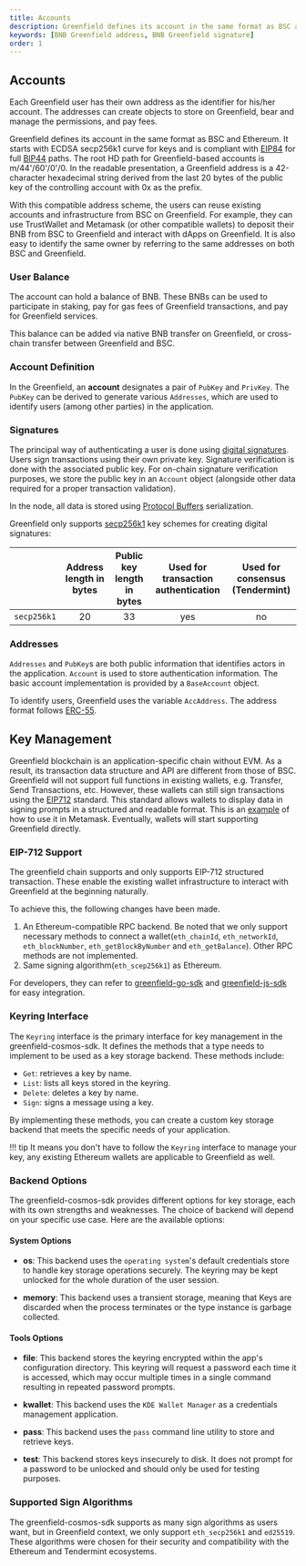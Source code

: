 ```yaml
---
title: Accounts
description: Greenfield defines its account in the same format as BSC and Ethereum.
keywords: [BNB Greenfield address, BNB Greenfield signature]
order: 1
---
```


## Accounts
Each Greenfield user has their own address as the identifier for his/her account.
The addresses can create objects to store on Greenfield, bear and manage
the permissions, and pay fees.

Greenfield defines its account in the same format as BSC and Ethereum.
It starts with ECDSA secp256k1 curve for keys and is compliant with
[EIP84](https://github.com/ethereum/EIPs/issues/84) for
full [BIP44](https://github.com/bitcoin/bips/blob/master/bip-0044.mediawiki)
paths. The root HD path for Greenfield-based accounts is
m/44'/60'/0'/0. In the readable presentation, a Greenfield address is
a 42-character hexadecimal string derived from the last 20 bytes of the
public key of the controlling account with 0x as the prefix.

With this compatible address scheme, the users can reuse existing
accounts and infrastructure from BSC on Greenfield. For example, they
can use TrustWallet and Metamask (or other compatible wallets) to
deposit their BNB from BSC to Greenfield and interact with dApps on
Greenfield. It is also easy to identify the same owner by referring to
the same addresses on both BSC and Greenfield.

### User Balance

The account can hold a balance of BNB. These BNBs can be used to
participate in staking, pay for gas fees of Greenfield transactions, and
pay for Greenfield services.

This balance can be added via native BNB transfer on Greenfield, or
cross-chain transfer between Greenfield and BSC.

### Account Definition

In the Greenfield, an **account** designates a pair of `PubKey` and `PrivKey`. 
The `PubKey` can be derived to generate various `Addresses`, which are used to identify users (among other parties) in 
the application.

### Signatures

The principal way of authenticating a user is done using [digital signatures](https://en.wikipedia.org/wiki/Digital_signature). 
Users sign transactions using their own private key. Signature verification is done with the associated public key. 
For on-chain signature verification purposes, we store the public key in an `Account` object (alongside other data required 
for a proper transaction validation).

In the node, all data is stored using [Protocol Buffers](https://protobuf.dev/) serialization.

Greenfield only supports [secp256k1](https://en.bitcoin.it/wiki/Secp256k1) key schemes for creating digital signatures:

|             | Address length in bytes | Public key length in bytes | Used for transaction authentication | Used for consensus (Tendermint) |
| :---------: | :---------------------: | :------------------------: | :---------------------------------: | :-----------------------------: |
| `secp256k1` |           20            |             33             |                 yes                 |               no                |

### Addresses

`Addresses` and `PubKey`s are both public information that identifies actors in the application. `Account` is used to 
store authentication information. The basic account implementation is provided by a `BaseAccount` object.

To identify users, Greenfield uses the variable `AccAddress`. The address format follows [ERC-55](https://eips.ethereum.org/EIPS/eip-55).




## Key Management

Greenfield blockchain is an application-specific chain without EVM.
As a result, its transaction data structure and API are different from those of BSC.
Greenfield will not support full functions in existing wallets, e.g. Transfer, Send Transactions, etc.
However, these wallets can still sign transactions using the [EIP712](https://eips.ethereum.org/EIPS/eip-712) standard.
This standard allows wallets to display data in signing prompts in a structured and readable format.
This is an [example](https://medium.com/metamask/eip712-is-coming-what-to-expect-and-how-to-use-it-bb92fd1a7a26) of how to use it in Metamask.
Eventually, wallets will start supporting Greenfield directly.

### EIP-712 Support

The greenfield chain supports and only supports EIP-712 structured transaction.  These enable the existing wallet
infrastructure to interact with Greenfield at the beginning naturally.

To achieve this, the following changes have been made.

1. An Ethereum-compatible RPC backend. Be noted that we only support necessary methods to connect a
   wallet(`eth_chainId`, `eth_networkId`, `eth_blockNumber`, `eth_getBlockByNumber` and `eth_getBalance`). Other RPC methods are not implemented.
2. Same signing algorithm(`eth_scep256k1`) as Ethereum.

For developers, they can refer to [greenfield-go-sdk](https://github.com/bnb-chain/greenfield-go-sdk) and
[greenfield-js-sdk](https://github.com/bnb-chain/greenfield-js-sdk) for easy integration.

### Keyring Interface

The `Keyring` interface is the primary interface for key management in the greenfield-cosmos-sdk. It defines the methods
that a type needs to implement to be used as a key storage backend. These methods include:

-   `Get`: retrieves a key by name.
-   `List`: lists all keys stored in the keyring.
-   `Delete`: deletes a key by name.
-   `Sign`: signs a message using a key.

By implementing these methods, you can create a custom key storage backend that meets the specific needs of your application.

!!! tip
    It means you don't have to follow the `Keyring` interface to manage your key, any existing Ethereum wallets are applicable to
Greenfield as well.


### Backend Options

The greenfield-cosmos-sdk provides different options for key storage, each with its own strengths and weaknesses. The choice of backend will depend on your specific use case. Here are the available options:

#### System Options

- **os**: This backend uses the `operating system`'s default credentials store to handle key storage operations securely.
  The keyring may be kept unlocked for the whole duration of the user session.

- **memory**: This backend uses a transient storage, meaning that Keys are discarded when the process terminates or the type
  instance is garbage collected.

#### Tools Options

- **file**: This backend stores the keyring encrypted within the app's configuration directory. This keyring will request a password each time it is accessed, which may occur multiple times in a single command resulting in repeated password prompts.

- **kwallet**: This backend uses the `KDE Wallet Manager` as a credentials management application.

- **pass**: This backend uses the `pass` command line utility to store and retrieve keys.

- **test**: This backend stores keys insecurely to disk. It does not prompt for a password to be unlocked and should
  only be used for testing purposes.


### Supported Sign Algorithms

The greenfield-cosmos-sdk supports as many sign algorithms as users want, but in Greenfield context, we only
support `eth_secp256k1` and `ed25519`. These algorithms were chosen for their security and compatibility with the
Ethereum and Tendermint ecosystems.